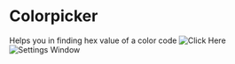 # Colorpicker
Helps you in finding hex value of a color code
![Click Here](https://github.com/Govzy/Colorpicker/tree/master/src/main/res/drawable/image1.png?raw=true "Optional Title")
![Settings Window](https://raw.github.com/Govzy/ColorPicker/master/src/main/res/drawable/image1.png?raw=true "Optional Title")
